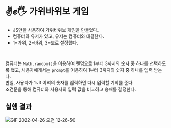 # ✌️✊🖐️ 가위바위보 게임
- JS만을 사용하여 가위바위보 게임을 만들었다.
- 컴퓨터와 유저가 있고, 유저는 컴퓨터와 대결한다.
- 1=가위, 2=바위, 3=보로 설정했다.
<br/>

컴퓨터는 `Math.random()`을 이용하여 랜덤으로 1부터 3까지의 숫자 중 하나를 선택하도록 했고, 사용자에게서는 `prompt`를 이용하여 1부터 3까지의 숫자 중 하나를 입력 받는다.<br/>
만일, 사용자가 1~3 이외의 숫자를 입력하면 다시 입력할 기회를 준다.<br/>
조건문을 통해 컴퓨터와 사용자의 입력 값을 비교하고 승패를 결정한다.
<br/>

## 실행 결과
![GIF 2022-04-26 오전 12-26-50](https://user-images.githubusercontent.com/103479942/165123162-2e826ab9-c984-4d87-9f9b-9cf7915ed8a8.gif)
